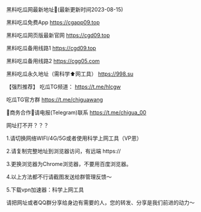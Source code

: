 黑料吃瓜网最新地址👋(最新更新时间2023-08-15)

黑料吃瓜免费App https://cgapp09.top

黑料吃瓜网页版最新官网 https://cgd09.top

黑料吃瓜备用线路1 https://cgd09.top

黑料吃瓜备用线路2 https://cgg05.com

黑料吃瓜永久地址（需科学⬆️网工具）
https://998.su

【强烈推荐】
吃瓜TG频道： https://t.me/hlcgw

吃瓜TG官方群 https://t.me/chiguawang

🤝商务合作🤝请电报(Telegram)联系 https://t.me/chigua_00


网址打不开？？？

1.请切换网络WIFI/4G/5G或者使用科学上网工具（VP恩）

2.请复制完整地址到浏览器访问，有远端 https://

3.更换浏览器为Chrome浏览器，不要用百度浏览器。

4.以上方法都不行请截图发送给群管理反馈～

5.下载vpn加速器：科学上网工具

请把网址或者QQ群分享给身边有需要的人，您的转发、分享是我们前进的动力～
